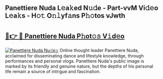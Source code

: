 ## Panettiere Nuda L𝚎a𝚔ed N𝚞𝚍e - Part-vvM Vi𝚍𝚎o L𝚎a𝚔s - H𝚘𝚝 O𝚗𝚕yf𝚊ns P𝚑𝚘tos vJwth

# <h2><a href="http://kfb7hqc.oniu.top/?m=Panettiere+Nuda">🔗👉 🔴 Panettiere Nuda P𝚑ot𝚘𝚜 V𝚒d𝚎o</a></h2>

[![Panettiere Nuda Nu𝚍e𝚜](https://i.imgur.com/0qMVB7G.gif)](http://kfb7hqc.oniu.top/?m=Panettiere+Nuda)
Online thought leader Panettiere Nuda, acclaimed for disseminating dance and lifestyle knowledge, through performances and personal vlogs. Panettiere Nuda's public image is marked by its friendly and genuine nature, but the depths of his personal life remain a source of intrigue and fascination.  
